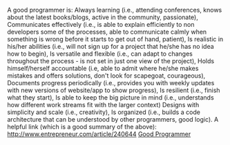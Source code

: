 A good programmer is:
Always learning (i.e., attending conferences, knows about the latest books/blogs, active in the community, passionate),
Communicates effectively (i.e., is able to explain efficiently to non developers some of the processes, able to communicate calmly when something is wrong before it starts to get out of hand, patient),
Is realistic in his/her abilities (i.e., will not sign up for a project that he/she has no idea how to begin),
Is versatile and flexible (i.e., can adapt to changes throughout the process - is not set in just one view of the project),
Holds himself/herself accountable (i.e, able to admit where he/she makes mistakes and offers solutions, don't look for scapegoat, courageous),
Documents progress periodically (i.e., provides you with weekly updates with new versions of website/app to show progress), 
Is resilient (i.e., finish what they start), 
Is able to keep the big picture in mind (i.e., understands how different work streams fit with the larger context)
Designs with simplicity and scale (i.e., creativity),
Is organized (i.e., builds a code architecture that can be understood by other programmers, good logic).
A helpful link (which is a good summary of the above): 
http://www.entrepreneur.com/article/240644
[Good Programmer](http://c.tadst.com/gfx/600x400/international-programmer-day.jpg?1)
